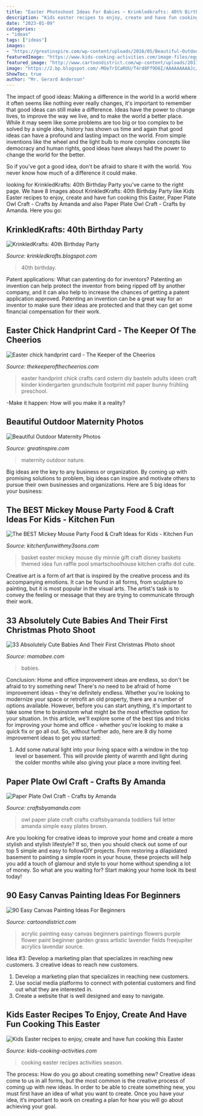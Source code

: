 ```yaml
---
title: "Easter Photoshoot Ideas For Babies ~ Krinkledkrafts: 40th Birthday Party"
description: "Kids easter recipes to enjoy, create and have fun cooking this easter"
date: "2023-01-09"
categories:
- "ideas"
tags: ["ideas"]
images:
- "https://greatinspire.com/wp-content/uploads/2016/05/Beautiful-Outdoor-Maternity-Photos-14.jpg"
featuredImage: "https://www.kids-cooking-activities.com/image-files/eggholechick.jpg"
featured_image: "http://www.cartoondistrict.com/wp-content/uploads/2017/06/Easy-Canvas-Painting-Ideas-For-Beginners19-1.jpg"
image: "https://2.bp.blogspot.com/-MOe7rICaRUU/T4rd8Ff9D6I/AAAAAAAAAJc/or7PIZYiCQo/s1600/IMG_1941.JPG"
ShowToc: true
author: "Mr. Gerard Anderson"
---
```



The impact of good ideas: Making a difference in the world
In a world where it often seems like nothing ever really changes, it's important to remember that good ideas can still make a difference. Ideas have the power to change lives, to improve the way we live, and to make the world a better place.
While it may seem like some problems are too big or too complex to be solved by a single idea, history has shown us time and again that good ideas can have a profound and lasting impact on the world. From simple inventions like the wheel and the light bulb to more complex concepts like democracy and human rights, good ideas have always had the power to change the world for the better.

So if you've got a good idea, don't be afraid to share it with the world. You never know how much of a difference it could make.

	

		
looking for KrinkledKrafts: 40th Birthday Party you've came to the right page. We have 8 Images about KrinkledKrafts: 40th Birthday Party like Kids Easter recipes to enjoy, create and have fun cooking this Easter, Paper Plate Owl Craft - Crafts by Amanda and also Paper Plate Owl Craft - Crafts by Amanda. Here you go:
		
    
## KrinkledKrafts: 40th Birthday Party

<img loading=lazy src="https://2.bp.blogspot.com/-MOe7rICaRUU/T4rd8Ff9D6I/AAAAAAAAAJc/or7PIZYiCQo/s1600/IMG_1941.JPG" onerror="this.onerror=null;this.src='https://tse2.mm.bing.net/th?id=OIP.sysDQANzcB1A-eoKWxBhHQHaLG&amp;pid=15.1';" alt="KrinkledKrafts: 40th Birthday Party">

_Source: krinkledkrafts.blogspot.com_

>40th birthday. 

	

Patent applications: What can patenting do for inventors?
Patenting an invention can help protect the inventor from being ripped off by another company, and it can also help to increase the chances of getting a patent application approved. Patenting an invention can be a great way for an inventor to make sure their ideas are protected and that they can get some financial compensation for their work.

    
## Easter Chick Handprint Card - The Keeper Of The Cheerios

<img loading=lazy src="http://www.thekeeperofthecheerios.com/wp-content/uploads/2018/02/Easter-Chick-handprint-card-pn.jpg" onerror="this.onerror=null;this.src='https://tse2.mm.bing.net/th?id=OIP.ZQksIuoiOdtSaFpAy8w4wQHaSj&amp;pid=15.1';" alt="Easter chick handprint card - The Keeper of the Cheerios">

_Source: thekeeperofthecheerios.com_

>easter handprint chick crafts card ostern diy basteln adults ideen craft kinder kindergarten grundschule footprint mit paper bunny frühling preschool. 

	

-Make it happen: How will you make it a reality?

    
## Beautiful Outdoor Maternity Photos

<img loading=lazy src="https://greatinspire.com/wp-content/uploads/2016/05/Beautiful-Outdoor-Maternity-Photos-14.jpg" onerror="this.onerror=null;this.src='https://tse4.mm.bing.net/th?id=OIP.PKQsdJO9WxVjmXP0gpKS6wHaLT&amp;pid=15.1';" alt="Beautiful Outdoor Maternity Photos">

_Source: greatinspire.com_

>maternity outdoor nature. 

	

Big ideas are the key to any business or organization. By coming up with promising solutions to problem, big ideas can inspire and motivate others to pursue their own businesses and organizations. Here are 5 big ideas for your business: 

    
## The BEST Mickey Mouse Party Food &amp; Craft Ideas For Kids - Kitchen Fun

<img loading=lazy src="https://kitchenfunwithmy3sons.com/wp-content/uploads/2016/03/the-best-mickey-mouse-party-craft-food-ideas-for-kids-minnie-4.jpg" onerror="this.onerror=null;this.src='https://tse2.mm.bing.net/th?id=OIP.oGH5VBd-QpMVcDX8LAQvwQHaNJ&amp;pid=15.1';" alt="The BEST Mickey Mouse Party Food &amp; Craft Ideas for Kids - Kitchen Fun">

_Source: kitchenfunwithmy3sons.com_

>basket easter mickey mouse diy minnie gift craft disney baskets themed idea fun raffle pool smartschoolhouse kitchen crafts dot cute. 

	

Creative art is a form of art that is inspired by the creative process and its accompanying emotions. It can be found in all forms, from sculpture to painting, but it is most popular in the visual arts. The artist's task is to convey the feeling or message that they are trying to communicate through their work.

    
## 33 Absolutely Cute Babies And Their First Christmas Photo Shoot

<img loading=lazy src="https://mamabee.com/wp-content/uploads/2014/12/joy.jpg" onerror="this.onerror=null;this.src='https://tse3.mm.bing.net/th?id=OIP.mOJMZ9mIKTW0Iz4eqOYFwAHaLT&amp;pid=15.1';" alt="33 Absolutely Cute Babies And Their First Christmas Photo shoot">

_Source: mamabee.com_

>babies. 

	

Conclusion: Home and office improvement ideas are endless, so don't be afraid to try something new!
There's no need to be afraid of home improvement ideas – they're definitely endless. Whether you're looking to modernize your space or retrofit an old property, there are a number of options available. However, before you can start anything, it's important to take some time to brainstorm what might be the most effective option for your situation. In this article, we'll explore some of the best tips and tricks for improving your home and office - whether you're looking to make a quick fix or go all out. So, without further ado, here are 8 diy home improvement ideas to get you started: 
1) Add some natural light into your living space with a window in the top level or basement. This will provide plenty of warmth and light during the colder months while also giving your place a more inviting feel.

    
## Paper Plate Owl Craft - Crafts By Amanda

<img loading=lazy src="http://craftsbyamanda.com/wp-content/uploads/2010/06/paper-plate-owl-11.jpg" onerror="this.onerror=null;this.src='https://tse4.mm.bing.net/th?id=OIP.PRwJ7lr52NBKarxQGoXWWgHaEt&amp;pid=15.1';" alt="Paper Plate Owl Craft - Crafts by Amanda">

_Source: craftsbyamanda.com_

>owl paper plate craft crafts craftsbyamanda toddlers fall letter amanda simple easy plates brown. 

	

Are you looking for creative ideas to improve your home and create a more stylish and stylish lifestyle? If so, then you should check out some of our top 5 simple and easy to followDIY projects. From restoring a dilapidated basement to painting a simple room in your house, these projects will help you add a touch of glamour and style to your home without spending a lot of money. So what are you waiting for? Start making your home look its best today!

    
## 90 Easy Canvas Painting Ideas For Beginners

<img loading=lazy src="http://www.cartoondistrict.com/wp-content/uploads/2017/06/Easy-Canvas-Painting-Ideas-For-Beginners19-1.jpg" onerror="this.onerror=null;this.src='https://tse3.mm.bing.net/th?id=OIP.8QDHJrwwvueH_8Hp0fod5gHaIb&amp;pid=15.1';" alt="90 Easy Canvas Painting Ideas For Beginners">

_Source: cartoondistrict.com_

>acrylic painting easy canvas beginners paintings flowers purple flower paint beginner garden grass artistic lavender fields freejupiter acrylics lavendar source. 

	

Idea #3: Develop a marketing plan that specializes in reaching new customers.
3 creative ideas to reach new customers.
1. Develop a marketing plan that specializes in reaching new customers. 
2. Use social media platforms to connect with potential customers and find out what they are interested in. 
3. Create a website that is well designed and easy to navigate.

    
## Kids Easter Recipes To Enjoy, Create And Have Fun Cooking This Easter

<img loading=lazy src="https://www.kids-cooking-activities.com/image-files/eggholechick.jpg" onerror="this.onerror=null;this.src='https://tse4.mm.bing.net/th?id=OIP.YeUdEZ8kmz1Kg1AFbEgypQHaGV&amp;pid=15.1';" alt="Kids Easter recipes to enjoy, create and have fun cooking this Easter">

_Source: kids-cooking-activities.com_

>cooking easter recipes activities season. 

	

The process: How do you go about creating something new?
Creative ideas come to us in all forms, but the most common is the creative process of coming up with new ideas. In order to be able to create something new, you must first have an idea of what you want to create. Once you have your idea, it’s important to work on creating a plan for how you will go about achieving your goal.

